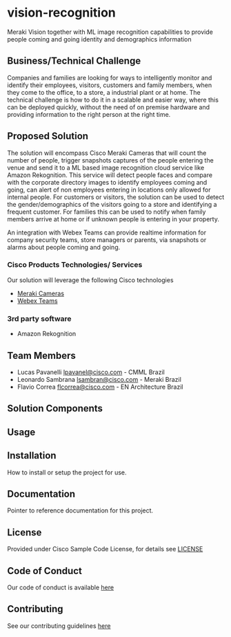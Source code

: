 # vision-recognition

Meraki Vision together with ML image recognition capabilities to provide people coming and going identity and demographics information


## Business/Technical Challenge

Companies and families are looking for ways to intelligently monitor and identify their employees, visitors, customers and family members, when they come to the office, to a store, a industrial plant or at home. The technical challenge is how to do it in a scalable and easier way, where this can be deployed quickly, without the need of on premise hardware and providing information to the right person at the right time.

## Proposed Solution

The solution will encompass Cisco Meraki Cameras that will count the number of people, trigger snapshots captures of the people entering the venue and send it to a ML based image recognition cloud service like Amazon Rekognition. This service will detect people faces and compare with the corporate directory images to identify employees coming and going, can alert of non employees entering in locations only allowed for internal people. For customers or visitors, the solution can be used to detect the gender/demographics of the visitors going to a store and identifying a frequent customer. For families this can be used to notify when family members arrive at home or if unknown people is entering in your property.

An integration with Webex Teams can provide realtime information for company security teams, store managers or parents, via snapshots or alarms about people coming and going.

### Cisco Products Technologies/ Services

Our solution will leverage the following Cisco technologies

* [Meraki Cameras](https://developer.cisco.com/meraki/mv-sense/#!overview/camera-apis-breakdown)
* [Webex Teams](https://developer.webex.com/docs/api/getting-started)

### 3rd party software

* Amazon Rekognition

## Team Members

* Lucas Pavanelli <lpavanel@cisco.com> - CMML Brazil
* Leonardo Sambrana <lsambran@cisco.com> - Meraki Brazil
* Flavio Correa <flcorrea@cisco.com> - EN Architecture Brazil


## Solution Components


<!-- This does not need to be completed during the initial submission phase  

Provide a brief overview of the components involved with this project. e.g Python /  -->


## Usage

<!-- This does not need to be completed during the initial submission phase  

Provide a brief overview of how to use the solution  -->



## Installation

How to install or setup the project for use.


## Documentation

Pointer to reference documentation for this project.


## License

Provided under Cisco Sample Code License, for details see [LICENSE](./LICENSE.md)

## Code of Conduct

Our code of conduct is available [here](./CODE_OF_CONDUCT.md)

## Contributing

See our contributing guidelines [here](./CONTRIBUTING.md)
